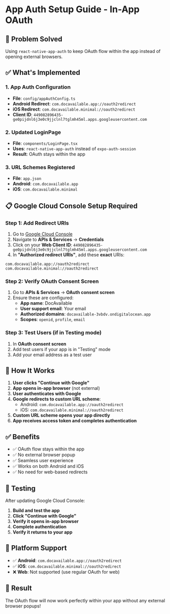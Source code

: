 # App Auth Setup Guide - In-App OAuth

## 🎯 **Problem Solved**
Using `react-native-app-auth` to keep OAuth flow within the app instead of opening external browsers.

## ✅ **What's Implemented**

### **1. App Auth Configuration**
- **File**: `config/appAuthConfig.ts`
- **Android Redirect**: `com.docavailable.app://oauth2redirect`
- **iOS Redirect**: `com.docavailable.minimal://oauth2redirect`
- **Client ID**: `449082896435-ge0pijdnl6j3e0c9jjclnl7tglmh45ml.apps.googleusercontent.com`

### **2. Updated LoginPage**
- **File**: `components/LoginPage.tsx`
- **Uses**: `react-native-app-auth` instead of `expo-auth-session`
- **Result**: OAuth stays within the app

### **3. URL Schemes Registered**
- **File**: `app.json`
- **Android**: `com.docavailable.app`
- **iOS**: `com.docavailable.minimal`

## 📋 **Google Cloud Console Setup Required**

### **Step 1: Add Redirect URIs**
1. Go to [Google Cloud Console](https://console.cloud.google.com/)
2. Navigate to **APIs & Services** → **Credentials**
3. Click on your **Web Client ID**: `449082896435-ge0pijdnl6j3e0c9jjclnl7tglmh45ml.apps.googleusercontent.com`
4. In **"Authorized redirect URIs"**, add these **exact** URIs:

```
com.docavailable.app://oauth2redirect
com.docavailable.minimal://oauth2redirect
```

### **Step 2: Verify OAuth Consent Screen**
1. Go to **APIs & Services** → **OAuth consent screen**
2. Ensure these are configured:
   - **App name**: DocAvailable
   - **User support email**: Your email
   - **Authorized domains**: `docavailable-3vbdv.ondigitalocean.app`
   - **Scopes**: `openid`, `profile`, `email`

### **Step 3: Test Users (if in Testing mode)**
1. In **OAuth consent screen**
2. Add test users if your app is in "Testing" mode
3. Add your email address as a test user

## 🚀 **How It Works**

1. **User clicks "Continue with Google"**
2. **App opens in-app browser** (not external)
3. **User authenticates with Google**
4. **Google redirects to custom URL scheme**:
   - Android: `com.docavailable.app://oauth2redirect`
   - iOS: `com.docavailable.minimal://oauth2redirect`
5. **Custom URL scheme opens your app directly**
6. **App receives access token and completes authentication**

## ✅ **Benefits**

- ✅ OAuth flow stays within the app
- ✅ No external browser popup
- ✅ Seamless user experience
- ✅ Works on both Android and iOS
- ✅ No need for web-based redirects

## 🔧 **Testing**

After updating Google Cloud Console:

1. **Build and test the app**
2. **Click "Continue with Google"**
3. **Verify it opens in-app browser**
4. **Complete authentication**
5. **Verify it returns to your app**

## 📱 **Platform Support**

- ✅ **Android**: `com.docavailable.app://oauth2redirect`
- ✅ **iOS**: `com.docavailable.minimal://oauth2redirect`
- ❌ **Web**: Not supported (use regular OAuth for web)

## 🎉 **Result**

The OAuth flow will now work perfectly within your app without any external browser popups!
